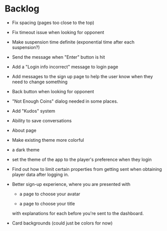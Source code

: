 # Backlog

* Fix spacing (pages too close to the top)

* Fix timeout issue when looking for opponent

* Make suspension time definite (exponential time after each suspension?)

* Send the message when "Enter" button is hit

* Add a "Login info incorrect" message to login page

* Add messages to the sign up page to help the user know when they need to change something

* Back button when looking for opponent

* "Not Enough Coins" dialog needed in some places.

* Add "Kudos" system

* Ability to save conversations

* About page

* Make existing theme more colorful

* a dark theme

* set the theme of the app to the player's preference when they login

* Find out how to limit certain properties from getting sent when obtaining player data after logging in.

* Better sign-up experience, where you are presented with
  
  * a page to choose your avatar
  
  * a page to choose your title
  
  with explanations for each before you're sent to the dashboard.

* Card backgrounds (could just be colors for now)

